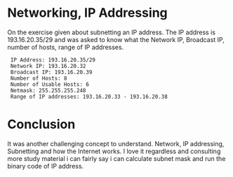 # Networking, IP Addressing

On the exercise given about subnetting an IP address. The IP address is 193.16.20.35/29 and was asked to know what the Network IP, Broadcast IP, number of hosts, range of IP addresses.
<pre><code> IP Address: 193.16.20.35/29
 Network IP: 193.16.20.32
 Broadcast IP: 193.16.20.39
 Number of Hosts: 8
 Number of Usable Hosts: 6
 Netmask: 255.255.255.248
 Range of IP addresses: 193.16.20.33 - 193.16.20.38</code></pre>


# Conclusion

It was another challenging concept to understand. Network, IP addressing, Subnetting and how the Internet works. I love it regardless and consulting more study material i can fairly say i can calculate subnet mask and run the binary code of IP address.
